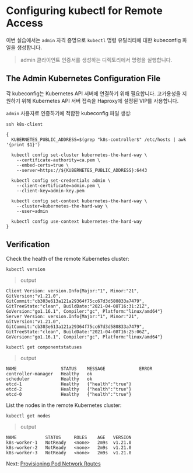 # Configuring kubectl for Remote Access

이번 실습에서는 `admin` 자격 증명으로 `kubectl` 명령 유틸리티에 대한 kubeconfig 파일을 생성합니다.

> admin 클라이언트 인증서를 생성하는 디렉토리에서 명령을 실행합니다.

## The Admin Kubernetes Configuration File

각 kubeconfig는 Kubernetes API 서버에 연결하기 위해 필요합니다. 고가용성을 지원하기 위해 Kubernetes API 서버 접속을 Haproxy에 설정된 VIP를 사용합니다.


`admin` 사용자로 인증하기에 적합한 kubeconfig 파일 생성:

```
ssh k8s-client
```

```
{
  KUBERNETES_PUBLIC_ADDRESS=$(grep "k8s-controller$" /etc/hosts | awk '{print $1}')

  kubectl config set-cluster kubernetes-the-hard-way \
    --certificate-authority=ca.pem \
    --embed-certs=true \
    --server=https://${KUBERNETES_PUBLIC_ADDRESS}:6443

  kubectl config set-credentials admin \
    --client-certificate=admin.pem \
    --client-key=admin-key.pem

  kubectl config set-context kubernetes-the-hard-way \
    --cluster=kubernetes-the-hard-way \
    --user=admin

  kubectl config use-context kubernetes-the-hard-way
}
```

## Verification

Check the health of the remote Kubernetes cluster:

```
kubectl version
```

> output

```
Client Version: version.Info{Major:"1", Minor:"21", GitVersion:"v1.21.0", GitCommit:"cb303e613a121a29364f75cc67d3d580833a7479", GitTreeState:"clean", BuildDate:"2021-04-08T16:31:21Z", GoVersion:"go1.16.1", Compiler:"gc", Platform:"linux/amd64"}
Server Version: version.Info{Major:"1", Minor:"21", GitVersion:"v1.21.0", GitCommit:"cb303e613a121a29364f75cc67d3d580833a7479", GitTreeState:"clean", BuildDate:"2021-04-08T16:25:06Z", GoVersion:"go1.16.1", Compiler:"gc", Platform:"linux/amd64"}
```

```
kubectl get componentstatuses
```

> output

```
NAME                 STATUS    MESSAGE             ERROR
controller-manager   Healthy   ok
scheduler            Healthy   ok
etcd-1               Healthy   {"health":"true"}
etcd-2               Healthy   {"health":"true"}
etcd-0               Healthy   {"health":"true"}
```

List the nodes in the remote Kubernetes cluster:

```
kubectl get nodes
```

> output

```
NAME           STATUS     ROLES    AGE   VERSION
k8s-worker-1   NotReady   <none>   2m9s  v1.21.0
k8s-worker-2   NotReady   <none>   2m9s  v1.21.0
k8s-worker-3   NotReady   <none>   2m9s  v1.21.0
```

Next: [Provisioning Pod Network Routes](11-pod-network-routes.md)
